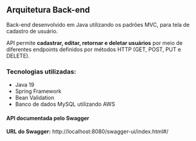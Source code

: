 ## Arquitetura Back-end
Back-end desenvolvido em Java utilizando os padrões MVC, para tela de cadastro de usuário.

API permite **cadastrar, editar, retornar e deletar usuários** por meio de diferentes endpoints definidos por métodos HTTP (GET, POST, PUT e DELETE).

### Tecnologias utilizadas:
- Java 19
- Spring Framework 
- Bean Validation
- Banco de dados MySQL utilizando AWS

#### API documentada pelo Swagger ###
**URL do Swagger:** http://localhost:8080/swagger-ui/index.html#/



